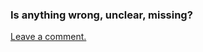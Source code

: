 

### Is anything wrong, unclear, missing?

[Leave a comment.](https://github.com/DataSF/draft-publishing-standards/issues/new?title=Comment:Column-Order&body=Comment:Column-Order)
